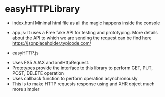 # easyHTTPLibrary

* index.html
Minimal html file as all the magic happens inside the console

* app.js:
It uses a Free fake API for testing and prototyping.
More details about the API to which we are sending the request can be find here
 https://jsonplaceholder.typicode.com/

* easyHTTP.js

- Uses ES5 AJAX and xmlHttpRequest.
- Prototypes provide the interface to this library to perform GET, PUT, POST, DELETE operation
- Uses callback function to perform operation asynchronously
- This is to make HTTP requests response using and XHR object much more simpler

